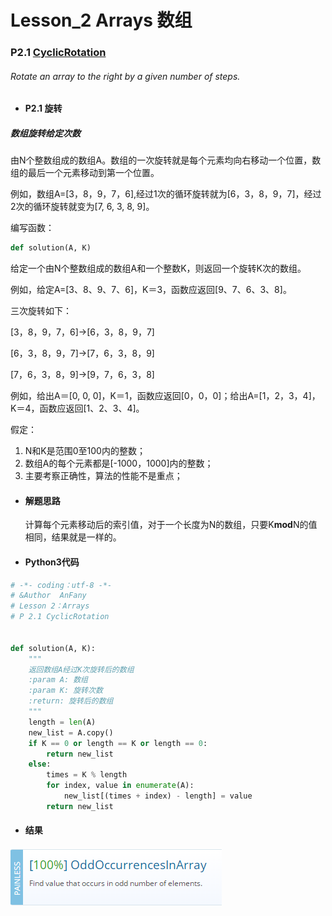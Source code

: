 # Lesson_2 Arrays  数组


### P2.1 [CyclicRotation](https://app.codility.com/programmers/lessons/2-arrays/cyclic_rotation/) 

###### Rotate an array to the right by a given number of steps.


* #### P2.1 旋转

##### 数组旋转给定次数

由N个整数组成的数组A。数组的一次旋转就是每个元素均向右移动一个位置，数组的最后一个元素移动到第一个位置。

例如，数组A=[3，8，9，7，6],经过1次的循环旋转就为[6，3，8，9，7]，经过2次的循环旋转就变为[7, 6, 3, 8, 9]。

编写函数：
```python
def solution(A, K)
```
给定一个由N个整数组成的数组A和一个整数K，则返回一个旋转K次的数组。

例如，给定A=[3、8、9、7、6]，K＝3，函数应返回[9、7、6、3、8]。

三次旋转如下：

[3，8，9，7，6]->[6，3，8，9，7]

[6，3，8，9，7]->[7，6，3，8，9]

[7，6，3，8，9]->[9，7，6，3，8]

例如，给出A＝[0, 0, 0]，K＝1，函数应返回[0，0，0]；给出A=[1，2，3，4]，K＝4，函数应返回[1、2、3、4]。

假定：
  1. N和K是范围0至100内的整数；
  2. 数组A的每个元素都是[-1000，1000]内的整数；
  3. 主要考察正确性，算法的性能不是重点； 


* #### 解题思路

   计算每个元素移动后的索引值，对于一个长度为N的数组，只要K**mod**N的值相同，结果就是一样的。

* #### Python3代码

```python
# -*- coding：utf-8 -*-
# &Author  AnFany
# Lesson 2：Arrays
# P 2.1 CyclicRotation


def solution(A, K):
    """
    返回数组A经过K次旋转后的数组
    :param A: 数组
    :param K: 旋转次数
    :return: 旋转后的数组
    """
    length = len(A)
    new_list = A.copy()
    if K == 0 or length == K or length == 0:
        return new_list
    else:
        times = K % length
        for index, value in enumerate(A):
            new_list[(times + index) - length] = value
        return new_list
```


* #### 结果


![image](https://github.com/Anfany/Codility-Lessons-By-Python3/blob/master/L2_Arrays/2.1.png)
